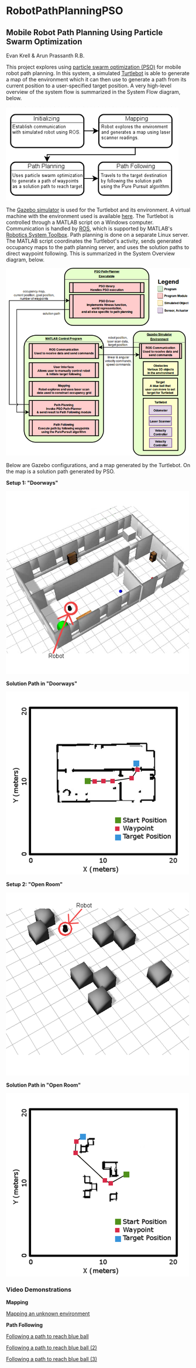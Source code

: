 
# RobotPathPlanningPSO

## Mobile Robot Path Planning Using Particle Swarm Optimization

Evan Krell & Arun Prassanth R.B.

This project explores using [particle swarm optimization (PSO)](https://en.wikipedia.org/wiki/Particle_swarm_optimization) for mobile robot path planning. 
In this system, a simulated [Turtlebot](http://www.turtlebot.com/) is able to generate a map of the environment which it
can then use to generate a path from its current position to a user-specified target position. A very high-level overview of the system flow is summarized in the 
System Flow diagram, below. 

![alt text][system_flow]

[system_flow]: doc/img/system_flow.png "System Flow"

The [Gazebo simulator](http://gazebosim.org/) is used for the Turtlebot and its environment. 
A virtual machine with the environment used is available [here](https://www.mathworks.com/supportfiles/robotics/ros/virtual_machines/v3/installation_instructions.htm).
The Turtlebot is controlled through a MATLAB script on a Windows computer. Communication is handled by [ROS](http://www.ros.org/), 
which is supported by MATLAB's [Robotics System Toolbox](https://www.mathworks.com/products/robotics.html). 
Path planning is done on a separate Linux server. The MATLAB script coordinates the Turtlebot's activity, sends generated occupancy maps to the path planning server, 
and uses the solution paths to direct waypoint following. This is summarized in the System Overview diagram, below. 

![alt text][system_overview]

[system_overview]: doc/img/system_overview.png "System Overview"

Below are Gazebo configurations, and a map generated by the Turtlebot. On the map is a solution path generated by PSO. 

**Setup 1: "Doorways"**

![alt text][setup_1]

[Setup_1]: doc/img/Setup1.png "Setup 1"

**Solution Path in "Doorways"**

![alt text][setup_1_Run_1]

[Setup_1_Run_1]: doc/img/PSO_Setup1_Run1.png "Setup 1 Run 1"

**Setup 2: "Open Room"**

![alt text][setup_2]

[Setup_2]: doc/img/Setup2.png "Setup 2"

**Solution Path in "Open Room"**

![alt text][setup_2_Run_2]

[Setup_2_Run_2]: doc/img/PSO_Setup2_Run2.png "Setup 2 Run 2"

### Video Demonstrations

**Mapping**

[Mapping an unknown environment](http://gridftp.tamucc.edu/genomics/evansecretfolder/Mapping_CSpace0.webm) 

**Path Following**

[Following a path to reach blue ball](https://webmshare.com/play/ZjvLy)

[Following a path to reach blue ball (2)](https://webmshare.com/play/Ddv8G)

[Following a path to reach blue ball (3)](https://webmshare.com/play/6jbKB)
